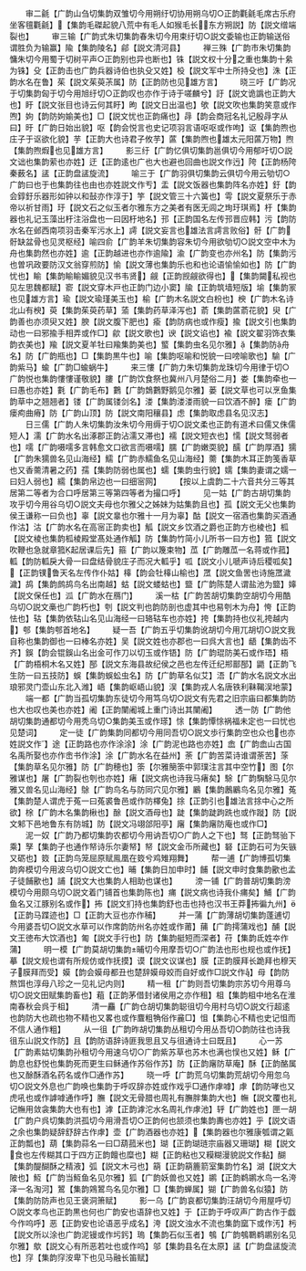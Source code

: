 <!-- { "loadSidebar": true } -->
　　审二毹【广韵山刍切集韵双雏切今用朔纡切协用朔乌切○正韵氍毹毛席古乐府坐客氊氍毹】【集韵毛磔起貌八荒中有毛人如猴毛长东方朔説】防【説文缯端裂也】
　　审三输【广韵式朱切集韵春朱切今用束纡切○説文委输也正韵输送俗谓胜负为输赢】隃【集韵陵名】鄃【説文清河县】
　　禅三殊【广韵市朱切集韵慵朱切今用蜀于切树平声○正韵别也异也断也】铢【説文权十分之重也集韵十絫为铢】殳【正韵击也广韵兵器诗伯也执殳又姓】杸【説文军中士所持殳也】洙【正韵水名在鲁】茱【説文茱萸茮属】防【正韵防也见雄方言】
　　晓三吁【广韵况于切集韵匈于切今用旭纡切○正韵叹也亦作于诗于嗟麟兮】訏【説文诡譌也正韵大也】盱【説文张目也诗云何其盱】昫【説文日出温也】欨【説文吹也集韵笑意或作喣】姁【韵防姁媮美也】□【説文忧也正韵痛也】冔【韵会商冠名礼记殷冔字从曰】旴【广韵日始出貌】呕【韵会悦言也史记项羽言语呕呕或作呴】讴【集韵煦也庄子于讴欲化貌】芋【正韵大也诗君子攸芋】蓲【集韵煦也雄太元阳蓲万物】煦【集韵煦煆也见雄方言】
　　影三纡【广韵忆俱切集韵邕俱切今用郁吁切○説文诎也集韵萦也亦姓】迂【正韵逺也广也大也避也回曲也説文作迃】陓【正韵杨陓秦薮名】盓【正韵盘盓旋流】
　　喻三于【广韵羽俱切集韵云俱切今用云劬切○广韵曰也于也集韵往也由也亦姓説文作亐】盂【説文饭器也集韵阵名亦姓】釪【韵会錞釪乐器形如钟以和鼔亦作淳于】竽【説文管三十六簧也】雩【説文夏祭乐于赤帝以祈甘雨】玗【説文石之似玉者尔雅东方之美者有医无闾之珣玗琪焉】杅【集韵器也礼记玉藻出杅注浴盘也一曰因杅地名】邘【正韵国名左传邘晋应韩】污【韵防水名在邺西南项羽击秦军污水上】謣【説文妄言也雄法言謣言败俗】骬【广韵骬缺盆骨也见灵枢经】喻四俞【广韵羊朱切集韵容朱切今用欲劬切○説文空中木为舟也集韵然也亦姓】逾【正韵越进也亦作逾隃】渝【广韵变也亦州名】防【集韵污也曽巩政要防汉文翁穿煎防】愉【説文薄也集韵乐也和也论语愉愉如也】防【广韵忧也】睮【集韵睮睮媚貌见汉书韦贤】觎【正韵觊觎欲得也】【集韵闚私视也见左思魏都赋】窬【説文穿木戸也正韵门边小窦】牏【正韵筑墙短版】堬【集韵冡也见雄方言】瑜【説文瑜瑾美玉也】榆【广韵木名説文白枌也】楰【广韵木名诗北山有楰】萸【集韵茱萸药草】蕍【集韵药草泽泻也】萮【集韵蓲萮花貌】臾【广韵善也亦须臾又姓】腴【説文腹下肥也】瘉【韵防病也或作瘦】揄【説文引也集韵动也一曰邪揄手相弄或作□】歈【説文歌也】谀【説文谄也】褕【説文翟羽饰衣集韵衣美也】羭【説文夏羊牡曰羭集韵美也】螸【集韵虫名见尔雅】【集韵防舟名】防【广韵瓶也】□【集韵黒牛也】喻【集韵呕喻和悦貌一曰嗙喻歌也】騟【广韵紫马】蝓【广韵□蝓蜗牛】
　　来三慺【广韵力朱切集韵龙珠切今用律于切○广韵悦也集韵慺慺谨敬貌】膢【广韵饮食祭也冀州八月楚俗二月】娄【集韵牵也一曰愚也亦姓】氀【广韵毛布】鷜【广韵鵱鷜野鹅见尔雅】蒌【説文草也可以烹鱼集韵草中之翘翘者】镂【广韵属镂剑名】溇【集韵溇溇雨貌一曰饮酒不醉】瘘【广韵瘘痀曲瘠】防【广韵山顶】防【説文南阳穰县】虑【集韵取虑县名见汉志】
　　日三儒【广韵人朱切集韵汝朱切今用缛于切○説文柔也正韵有道术曰儒又侏儒短人】濡【广韵水名出涿郡正韵沾濡又滞也】襦【説文短衣也】懦【説文驽弱者也】嚅【广韵嗫嚅多言韩愈文口欲言而嗫嚅】臑【广韵嫩耎貌】醹【广韵厚酒】獳【广韵朱獳兽名见山海经】鱬【广韵赤鱬鱼名见山海经】薷【集韵木耳正韵笺香草也又香薷清暑之药】孺【集韵防弱也属也】蠕【集韵虫行貌】嬬【集韵妻谓之嬬一曰妇人弱也】繻【集韵帛边也一曰细宻网】
　　【按以上虞韵二十六音共分三等其居第二等者为合口呼居第三等第四等者为撮口呼】
　　见一姑【广韵古胡切集韵攻乎切今用谷乌切○説文夫母也尔雅父之姊妹为姑集韵且也】孤【説文无父也集韵侯王谦称一曰负也】辜【説文辠也尔雅十一月为辜】酤【説文一宿酒也集韵买酒通作沽】沽【广韵水名在高宻正韵卖也】觚【説文乡饮酒之爵也正韵方也棱也】柧【説文棱也集韵柧棱殿堂髙处通作觚】防【集韵竹简小儿所书一曰方也】箛【説文吹鞭也急就章箛起居课后先】箍【广韵以篾束物】苽【广韵雕苽一名蒋或作菰】軱【韵防軱戾大骨一曰盘结骨貌庄子而况大軱乎】呱【説文小儿嗁声诗后稷呱矣】【正韵镤鲁天名左传作仆姑】橭【韵会牡橭山榆也】罛【説文鱼罟也诗施罛濊濊】鸪【集韵鹧鸪鸟名出南越】蛄【説文蝼蛄也】盬【广韵陈楚人谓盐池为盬】嫴【説文保任也】泒【广韵水在鴈门】
　　溪一枯【广韵苦胡切集韵空胡切今用酷乌切○説文槀也广韵朽也】刳【説文判也韵防剖也虚其中也易刳木为舟】恗【正韵怯也】轱【集韵依轱山名见山海经一曰辂轱车也亦姓】挎【集韵持也仪礼挎越内】郀【集韵郀首地名】
　　疑一吾【广韵五乎切集韵讹胡切今用兀胡切○説文我自称也集韵御也一曰棒名亦姓】吴【説文姓也亦郡也一曰呉大言也】龉【集韵齿不齐】鋘【韵会锟鋘山名出金可作刀以切玉或作铻】防【广韵琨防美石或作珸】梧【广韵梧桐木名又姓】郚【説文东海县故纪侯之邑也左传迁纪郱鄑郚】鼯【正韵飞生防一曰五技防】蜈【集韵蜈蚣虫名】防【广韵草名似艾】浯【广韵水名説文水出琅邪灵门壶山东北入潍】峿【集韵岖峿山貌】洖【集韵戎人名唐铁利靺鞨洖地蒙】
　　端一都【广韵当孤切集韵东徒切今用笃乌切○説文有先君之旧宗庙曰都集韵防也大也叹也美也亦姓】阇【正韵闉阇城上重门诗出其闉阇】
　　透一防【广韵他胡切集韵通都切今用秃乌切○集韵美玉或作瑹】悇【集韵憛悇祸福未定也一曰忧也见楚词】
　　定一徒【广韵集韵同都切今用同吾切○説文歩行集韵空也众也也亦姓説文作】途【正韵路也亦作涂涂】涂【广韵泥也路也亦姓】嵞【广韵嵞山古国名禹所娶也亦作峹书作涂】涂【广韵水名在益州】荼【广韵苦菜诗谁谓荼苦】蒤【集韵草名见尔雅】防【广韵穂也】筡【尔雅簢筡中郭璞注言其中空竹】图【尔雅谋也】屠【广韵裂也刳也亦姓】瘏【説文病也诗我马瘏矣】駼【广韵騊駼马见尔雅又兽名见山海经】鵌【广韵鸟名与防同穴见尔雅】鷵【集韵鶶鷵鸟名见尔雅】菟【集韵楚人谓虎于菟一曰菟裘鲁邑或作防檡兔】捈【正韵引也雄法言捈中心之所欲】梌【广韵木名集韵楸也】酴【説文酒母也】跿【集韵跿跔跣也或作蹝】防【説文邾下邑地鲁东有防城】防【説文冯翊郃阳亭】廜【集韵廜防庵也或作□】
　　泥一奴【广韵乃都切集韵农都切今用讷吾切○广韵人之下也】驽【正韵驽骀下乘】孥【集韵子也通作帑诗乐尔妻帑】帑【説文金币所藏也】砮【正韵石可为矢镞又砺也】笯【正韵鸟笼屈原赋鳯凰在笯兮鸡雉翔舞】
　　帮一逋【广韵博孤切集韵奔模切今用波乌切○説文亡也】晡【集韵日加申时】餔【説文申时食集韵歠也孟子徒餔歠也】誧【説文大也集韵人相助也谋也】
　　滂一铺【广韵普胡切集韵滂模切今用颇乌切○説文着门铺首也集韵陈也】痡【説文病也诗我仆痡矣】鯆【广韵鱼名又江豚别名或作】抪【説文扪持也集韵舒也击也持也汉书王莽抪徧九州】【正韵马蹀迹也】□【正韵大豆也亦作秿】
　　并一蒲【广韵薄胡切集韵蓬逋切今用婆吾切○説文水草可以作席韵防州名亦姓或作莆】蒱【广韵摴蒲戏也】酺【説文王徳布大饮酒也】匍【説文手行也】防【集韵艇短而深者】苻【集韵氐姓夲作蒲】
　　明一模【广韵莫胡切集韵晡切今用摩吾切○广韵法也形也规也或作抚】摹【説文规也谓有所规仿或作抚摸】谟【説文议谋也】膜【正韵膜拜长跪拜也穆天子膜拜而受】嫫【韵会嫫母都丑也楚辞嫫母姣而自好或作□説文作】母【韵防熬饵也淳母八珍之一见礼记内则】
　　精一租【广韵则吾切集韵宗苏切今用尊乌切○説文田赋集韵畜也】蒩【正韵茅借封诸侯用之亦作租】柤【集韵柤中地名在淮南春秋会呉于柤】
　　清一麤【广韵仓胡切集韵聪徂切今用村乌切○説文行超逺也韵防大也疏也物不精也又畧也或作麆粗觕俗作麄□】怚【集韵心不精也史记怚而不信人通作粗】
　　从一徂【广韵昨胡切集韵丛租切今用丛吾切○韵防往也诗我徂东山説文作防】且【韵防语辞诗匪我思且又与徂通诗士曰既且】
　　心一苏【广韵素姑切集韵孙租切今用速乌切○广韵紫苏草也苏木也满也悮也又姓】稣【广韵息也舒悦也集韵死而更生曰稣通作苏俗作苏】防【正韵廜防草庵】酥【正韵酪属也又酴酥酒名药名或作□通作苏】
　　晓一呼【广韵荒乌切集韵荒胡切今用忽乌切○説文外息也广韵唤也集韵于呼叹辞亦姓或作戏乎□通作虖嘑】虖【韵防哮也又虎吼也或作謼嘑通作呼】膴【説文无骨腊也周礼有膴胖集韵大也】幠【説文覆也礼记幠用敛衾集韵大也有也】滹【正韵滹沱水名周礼作虖池】轷【广韵姓也】匣一胡【广韵户呉切集韵洪孤切今用滑吾切○正韵何也颔须也集韵夀也亦姓】乎【説文语之余也集韵疑辞舒辞古作虖】壶【广韵酒器也亦姓】【集韵器也尔雅康瓠谓之甈正韵瓢也】葫【集韵蒜名一曰□葫菰米也】瑚【正韵瑚琏宗庙器又珊瑚】糊【説文食也左传糊其口于四方正韵饘也糜也】糊【正韵粘也又糢糊漫貌説文作黏】醐【集韵醍醐酥之精液】弧【説文木弓也】箶【正韵箶簏箭室集韵竹名】湖【説文大陂也】魱【广韵当魱鱼名见尔雅】狐【广韵妖兽也又姓】鹕【正韵鹈鹕水鸟一名洿泽一名淘河】鶦【集韵鶟鶦鸟名见尔雅】□【集韵蝉属】猢【广韵兽名似猿】防【集韵防防声也见王褒洞箫赋】
　　影一乌【广韵哀都切集韵汪胡切今用屋呼切○説文孝鸟也正韵黒也何也广韵安也语辞也又姓】于【正韵于呼叹声广韵古作于戯今作呜呼】恶【正韵安也论语恶乎成名】洿【説文浊水不流也集韵窳下或作汚】杇【説文所以涂也广韵泥镘或作圬釫】瑦【集韵石似玉者】鴮【广韵鴮鸅鹈鹕别名见尔雅】歍【説文心有所恶若吐也或作呜】邬【集韵县名在太原】盓【广韵盘盓旋流也】窏【集韵窏洝卑下也见马融长笛赋】
